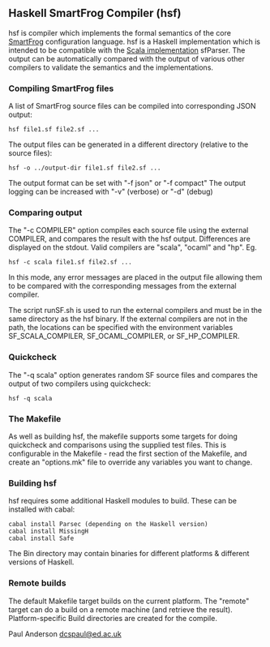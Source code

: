 ## Haskell SmartFrog Compiler (hsf)

hsf is compiler which implements the formal semantics of the core [SmartFrog](http://smartfrog.org) configuration language. hsf is a Haskell implementation which is intended to be compatible with the [Scala implementation](https://github.com/herry13/smartfrog-lang/blob/master/README.md) sfParser.
The output can be automatically compared with the output of various other compilers to validate the semantics and the implementations.

### Compiling SmartFrog files

A list of SmartFrog source files can be  compiled into corresponding JSON output:

	hsf file1.sf file2.sf ...
	
The output files can be generated in a different directory (relative to the source files):

	hsf -o ../output-dir file1.sf file2.sf ...
	
The output format can be set with "-f json" or "-f compact"
The output logging can be increased with "-v" (verbose) or "-d" (debug)

### Comparing output

The "-c COMPILER" option compiles each source file using the external COMPILER, and compares the result with the hsf output. Differences are displayed on the stdout. Valid compilers are "scala", "ocaml" and "hp". Eg.

	hsf -c scala file1.sf file2.sf ...

In this mode, any error messages are placed in the output file allowing them to be compared with the corresponding messages from the external compiler.

The script runSF.sh is used to run the external compilers and must be in the same directory as the hsf binary.
If the external compilers are not in the path, the locations can be specified with the environment variables SF_SCALA_COMPILER, SF_OCAML_COMPILER, or SF_HP_COMPILER.

### Quickcheck

The "-q scala" option generates random SF source files and compares the output of two compilers using quickcheck:

	hsf -q scala

### The Makefile

As well as building hsf, the makefile supports some targets for doing quickcheck and comparisons using the supplied test files. This is configurable in the Makefile - read the first section of the Makefile, and create an "options.mk" file to override any variables you want to change.

### Building hsf

hsf requires some additional Haskell modules to build. These can be installed with cabal:

	cabal install Parsec (depending on the Haskell version)
	cabal install MissingH
	cabal install Safe

The Bin directory may contain binaries for different platforms & different versions of Haskell.

### Remote builds

The default Makefile target builds on the current platform. The "remote" target can do a build on
a remote machine (and retrieve the result). Platform-specific Build directories are created for
the compile.

Paul Anderson
<dcspaul@ed.ac.uk>
